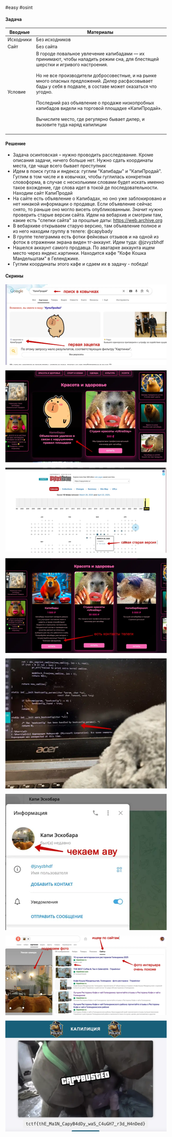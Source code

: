 #easy #osint

#### Задача

| Вводные   | Материалы                                                                                                                                                                                                                                                                                                                                                                                                                                                                                                   |
| --------- | ----------------------------------------------------------------------------------------------------------------------------------------------------------------------------------------------------------------------------------------------------------------------------------------------------------------------------------------------------------------------------------------------------------------------------------------------------------------------------------------------------------- |
| Исходники | Без исходников                                                                                                                                                                                                                                                                                                                                                                                                                                                                                              |
| Сайт      | Без сайта                                                                                                                                                                                                                                                                                                                                                                                                                                                                                                   |
| Условие   | В городе повальное увлечение капибадами — их принимают, чтобы наладить режим сна, для блестящей шерстки и игривого настроения.<br><br>Но не все производители добросовестные, и на рынке много опасных предложений. Дилер расфасовывает бады у себя в подвале, в составе может оказаться что угодно.<br><br>Последний раз объявление о продаже низкопробных капибадов видели на торговой площадке «КапиПродай».<br><br>Вычислите место, где регулярно бывает дилер, и вызовите туда наряд капилиции<br><br> |

#### Решение
- Задача осинтовская – нужно проводить расследование. Кроме описания задачи, ничего больше нет. Нужно сдать координаты места, где чаще всего бывает преступник
- Идем в поиск гугла и яндекса: гуглим "Капибады" и "КапиПродай". Гуглим в том числе и в ковычках, чтобы гуглилась конкретная словоформа, в случае с несколькими словами будет искать именно такое вхождение, где слова идет в токой де последовательности. Находим сайт КапиПродай
- На сайте есть объявление о Капибадах, но оно уже заблокировано и нет никакой информации о продавце. Если объявление сейчас снято, то раньше оно могло висеть опубликованным. Значит нужно проверить старые версии сайта. Идем на вебархив и смотрим там, какие есть "слепки сайта" за прошлые даты: https://web.archive.org
- В вебархиве открываем старую версию, там объявление полное и из него находим группу в телеге: @capybady
- В группе телеграмма есть фотки фейковых отзывов и на одной из фоток в отражении экрана виден тг-аккаунт. Идем туда: @jzvyzbhdf
- Нашелся аккаунт самого продавца. По аватарке аккаунта ищем место через яндекс.картинки. Находится кафе "Кофе Кошка Мандельштам" в Геленджике. 
- Гуглим координаты этого кафе и сдаем их в задачу - победа!


#### Скрины
![](./assets/image-18.webp)

![](./assets/image-19.webp)

![](./assets/image-20.webp)

![](./assets/image-21.webp)

![](./assets/image-22.webp)

![](./assets/image-23.webp)

![](./assets/image-24.webp)

![](./assets/image-25.webp)